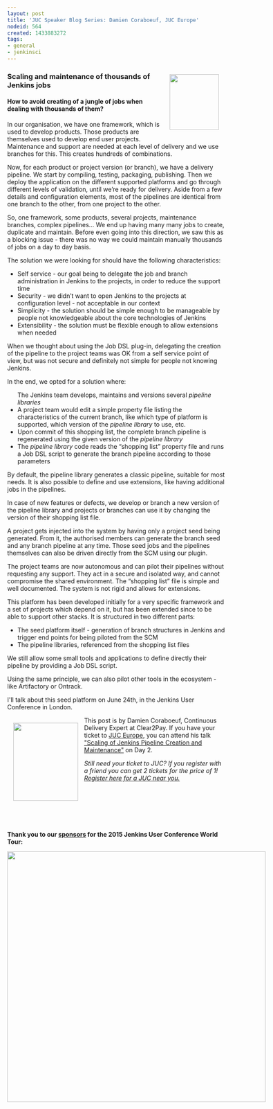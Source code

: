 ```yaml
---
layout: post
title: 'JUC Speaker Blog Series: Damien Coraboeuf, JUC Europe'
nodeid: 564
created: 1433883272
tags:
- general
- jenkinsci
---
```

<div style="float:right; margin:1em">
<img src="https://jenkins-ci.org/sites/default/files/images/Jenkins_Butler_0.png" width=114 height=128>
</div>

<p><h3>Scaling and maintenance of thousands of Jenkins jobs</h3></p>

<p><h4>How to avoid creating of a jungle of jobs when dealing with thousands of them?</h4></p>

<p>In our organisation, we have one framework, which is used to develop products. Those products are themselves used to develop end user projects. Maintenance and support are needed at each level of delivery and we use branches for this. This creates hundreds of combinations.</p>

<p>Now, for each product or project version (or branch), we have a delivery pipeline. We start by compiling, testing, packaging, publishing. Then we deploy the application on the different supported platforms and go through different levels of validation, until we’re ready for delivery. Aside from a few details and configuration elements, most of the pipelines are identical from one branch to the other, from one project to the other.</p>

<p>So, one framework, some products, several projects, maintenance branches, complex pipelines… We end up having many many jobs to create, duplicate and maintain. Before even going into this direction, we saw this as a blocking issue - there was no way we could maintain manually thousands of jobs on a day to day basis.</p>

<p>The solution we were looking for should have the following characteristics:</p>

<ul>
<li>Self service - our goal being to delegate the job and branch administration in Jenkins to the projects, in order to reduce the support time
<li>Security - we didn’t want to open Jenkins to the projects at configuration level - not acceptable in our context
<li>Simplicity - the solution should be simple enough to be manageable by people not knowledgeable about the core technologies of Jenkins
<li>Extensibility - the solution must be flexible enough to allow extensions when needed
</ul>

<p>When we thought about using the Job DSL plug-in, delegating the creation of the pipeline to the project teams was OK from a self service point of view, but was not secure and definitely not simple for people not knowing Jenkins.</p>

<p>In the end, we opted for a solution where:</p>

<ul>The Jenkins team develops, maintains and versions several <i>pipeline libraries</i>
<li>A project team would edit a simple property file listing the characteristics of the current branch, like which type of platform is supported, which version of the <i>pipeline library</i> to use, etc.
<li>Upon commit of this shopping list, the complete branch pipeline is regenerated using the given version of the <i>pipeline library</i>
<li>The <i>pipeline library</i> code reads the “shopping list” property file and runs a Job DSL script to generate the branch pipeline according to those parameters
</ul>

<p>By default, the pipeline library generates a classic pipeline, suitable for most needs. It is also possible to define and use extensions, like having additional jobs in the pipelines.</p>

<p>In case of new features or defects, we develop or branch a new version of the pipeline library and projects or branches can use it by changing the version of their shopping list file.</p>

<p>A project gets injected into the system by having only a project seed being generated. From it, the authorised members can generate the branch seed and any branch pipeline at any time. Those seed jobs and the pipelines themselves can also be driven directly from the SCM using our plugin.</p>

<p>The project teams are now autonomous and can pilot their pipelines without requesting any support. They act in a secure and isolated way, and cannot compromise the shared environment. The “shopping list” file is simple and well documented. The system is not rigid and allows for extensions.</p>

<p>This platform has been developed initially for a very specific framework and a set of projects which depend on it, but has been extended since to be able to support other stacks. It is structured in two different parts:</p>

<ul>
<li>The seed platform itself - generation of branch structures in Jenkins and trigger end points for being piloted from the SCM
<li>The pipeline libraries, referenced from the shopping list files
</ul>

<p>We still allow some small tools and applications to define directly their pipeline by providing a Job DSL script.</p>

<p>Using the same principle, we can also pilot other tools in the ecosystem - like Artifactory or Ontrack.</p>

<p>I'll talk about this seed platform on June 24th, in the Jenkins User Conference in London.</p>

<div style="float:left; margin:1em">
<img src="http://jenkins-ci.org/sites/default/files/images/dcoraboeuf_0.preview.jpg" width=150 height=180>
</div>

<p>This post is by Damien Coraboeuf, Continuous Delivery Expert at Clear2Pay. If you have your ticket to <a href="http://www.cloudbees.com/jenkins/juc-2015/europe">JUC Europe</a>, you can attend his talk <a href="http://www.cloudbees.com/jenkins/juc-2015/abstracts/europe/02-03-1515-coraboeuf">"Scaling of Jenkins Pipeline Creation and Maintenance"</a> on Day 2.</p>

<p><i>Still need your ticket to JUC? If you register with a friend you can get 2 tickets for the price of 1! <a href="http://www.cloudbees.com/jenkins/juc-2015/">Register here for a JUC near you.</a></i></p>
<br><br><br><br><br>
<p><b>Thank you to our <a href="http://www.cloudbees.com/jenkins/juc-2015/sponsors">sponsors</a> for the 2015 Jenkins User Conference World Tour:</p></b>

<div style="float:left; margin:0em">
<img src="http://jenkins-ci.org/sites/default/files/images/sponsors-06032015-02_0.png" width=598 height=579>
</div>
